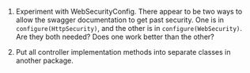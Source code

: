 1) Experiment with WebSecurityConfig. There appear to be two ways to allow the swagger documentation to get past security. One is in `configure(HttpSecurity)`, and the other is in `configure(WebSecurity)`. Are they both needed? Does one work better than the other?

2) Put all controller implementation methods into separate classes in another package.